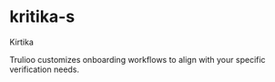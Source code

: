 # kritika-s
Kirtika

Trulioo customizes onboarding workflows to align with your specific verification needs. 


